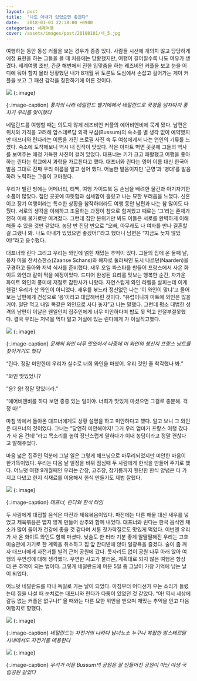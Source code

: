 ```yaml
---
layout: post
title:  "나도 아내가 있었으면 좋겠다"
date:   2018-01-01 22:38:00 +0900
categories: 세계여행
cover: /assets/images/post/20180101/네_5.jpg
---
```


여행하는 동안 동성 커플을 보는 경우가 종종 있다. 사람들 시선에 개의치 않고 당당하게 애정 표현을 하는 그들을 볼 때 처음에는 당황했지만, 여행이 길어질수록 나도 여유가 생겼다. 세계여행 초반, 칸쿤 해변에서 진한 입맞춤을 하는 레즈비언 커플을 보고 눈을 어디에 둬야 할지 몰라 당황했던 내가 8개월 뒤 토론토 도심에서 손잡고 걸어가는 게이 커플을 보고 그 패션 감각을 칭찬하기에 이른 것이다.

![](/assets/images/post/20180101/네_1.jpg)
{:.image}

{:.image-caption}
*풍차의 나라 네덜란드 벨기에에서 네덜란드로 국경을 넘자마자 풍차가 우리를 맞이했다*

네덜란드를 여행할 때는 의도치 않게 레즈비언 커플의 에어비앤비에 묵게 됐다. 남편은 위치와 가격을 고려해 암스테르담 외곽 부섬(Bussum)의 숙소를 별 생각 없이 예약했지만 대프너와 린다라는 이름을 가진 프로필 사진 속 두 여성에게서 나는 연인의 기류를 느꼈다. 숙소에 도착해보니 역시 내 짐작이 맞았다. 작은 아파트 벽면 곳곳에 그들의 역사를 보여주는 애정 가득한 사진이 걸려 있었다. 대프너는 키가 크고 쾌활했고 여행을 좋아하는 린다는 학교에서 과학을 가르친다고 했다. 대프너와 린다는 영어 이름 대신 한국어 발음 그대로 진짜 우리 이름을 알고 싶어 했다. 어눌한 발음이지만 ‘근영’과 ‘병대’를 발음하려 노력하는 그들이 고마웠다.

우리가 빌린 방에는 어메너티, 티백, 여행 가이드북 등 손님을 배려한 물건과 아기자기한 소품이 많았다. 집안 곳곳에 따뜻함과 섬세함이 흘렀고 나는 묘한 부러움을 느꼈다. 신혼이고 장기 여행이라는 특수한 상황을 참작하더라도 여행 동안 남편과 나는 참 많이도 다퉜다. 서로의 생각을 이해하고 조율하는 과정이 참으로 힘겨웠고 때로는 ‘그’라는 존재가 전혀 이해 불가로만 여겨졌다. 그런데 집안 분위기만 봐도 이들은 서로를 완벽하게 이해해줄 수 있을 것만 같았다. 농담 반 진담 반으로 “오빠, 아무래도 나 여자를 만나 결혼할 걸 그랬나 봐. 나도 아내가 있었으면 좋겠어!”라고 했더니 남편은 “지금도 늦지 않았어!”라고 응수했다.

대프너와 린다 그리고 우리는 와인에 얽힌 재밌는 추억이 있다. 그들의 집에 온 둘째 날, 풍차 마을 잔서스한스(Zaanse Schans)와 해자로 둘러싸인 도시 나르던(Naarden)을 구경하고 돌아와 저녁 식사를 준비했다. 새우 오일 파스타를 만들어 프랑스에서 사온 화이트 와인과 같이 먹을 예정이었다. 드디어 완성된 요리를 맛보는 행복한 순간, 차가운 화이트 와인의 풍미에 저절로 감탄사가 나왔다. 자연스럽게 와인 라벨을 살피는데 이게 웬걸! 우리가 산 와인이 아니었다. 새우를 볶느라 정신없던 나는 ‘이 와인이 맞냐’고 물어보는 남편에게 건성으로 ‘응’이라고 대답해버린 것이다. “유럽이니까 마트에 와인은 많을 거야. 일단 먹고 내일 똑같은 와인으로 사다 놓자”고 나는 말했다. 그런데 평소 대범한 성격의 남편이 이날은 웬일인지 집주인에게 너무 미안하다며 밥도 못 먹고 안절부절못했다. 결국 우리는 저녁을 먹다 말고 거실에 있는 린다에게 가 이실직고했다.

![](/assets/images/post/20180101/네_2.jpg)
{:.image}

{:.image-caption}
*문제의 와인 너무 맛있어서 나중에 이 와인의 생산지 프랑스 낭트를 찾아가기도 했다*

“린다. 정말 미안한데 우리가 실수로 너희 와인을 마셨어. 우리 것인 줄 착각했나 봐.”

“와인 맛있었니?

”응? 응! 정말 맛있더라.”

“에어비앤비를 하다 보면 종종 있는 일이야. 너희가 맛있게 마셨으면 그걸로 충분해. 걱정 마!” 

마침 밖에서 돌아온 대프너에게도 상황 설명을 하고 미안하다고 했다. 알고 보니 그 와인은 대프너의 것이었다. 그녀는 “당연히 미안해야지! 그거 우리 엄마가 프랑스 여행 갔다가 사 온 건데!”라고 목소리를 높여 장난스럽게 말하다가 이내 농담이라고 정말 괜찮다고 말해주었다. 

마음 넓은 집주인 덕분에 그날 일은 그렇게 해프닝으로 마무리되었지만 미안한 마음이 한가득이었다. 우리는 다음 날 일정을 바꿔 점심때 두 사람에게 한식을 만들어 주기로 했다. 어느덧 여행 9개월째인 우리는 간장, 고추장, 참기름까지 웬만한 한식 양념은 다 가지고 다녔고 현지 식재료를 이용해서 한식 만들기도 제법 잘했다.

![](/assets/images/post/20180101/네_3.jpg)
{:.image}

{:.image-caption}
*대프너, 린다와 한식 타임*

두 사람에게 대접할 음식은 파전과 제육볶음이었다. 파전에는 다른 해물 대신 새우를 넣었고 제육볶음은 맵지 않게 만들어 상추와 함께 내었다. 대프너와 린다는 한국 음식엔 채소가 많이 들어가 건강에 좋을 것 같다며 서툰 젓가락질로도 맛있게 먹었다. 이번엔 우리가 사 온 화이트 와인도 함께 마셨다. 낮술도 한 터라 기분 좋게 알딸딸해진 우리는 고흐미술관에 가기로 한 계획을 취소하고 집 앞 잔디밭에 앉아 일광욕을 즐겼다. 술이 좀 깨자 대프너에게 자전거를 빌려 근처 공원에 갔다. 돗자리도 없이 공원 나무 아래 앉아 여행의 우연성에 대해 생각했다. 우연한 사고가 불러온, 계획대로 되지 않은 여행은 항상 더 큰 추억이 되는 법이다. 그렇게 네덜란드에 머문 5일 중 그날이 가장 기억에 남는 날이 되었다.

어느덧 네덜란드를 떠나 독일로 가는 날이 되었다. 아침부터 어디선가 우는 소리가 들렸는데 집을 나설 때 눈치로는 대프너와 린다가 다툼이 있었던 것 같았다. “아! 역시 세상에 갈등 없는 커플은 없구나!” 올 때와는 다른 묘한 위안을 받으며 재밌는 추억을 안고 다음 여행지로 향했다.


![](/assets/images/post/20180101/네_4.jpg)
{:.image}

{:.image-caption}
*네덜란드는 자전거의 나라다 남녀노소 누구나 복잡한 암스테르담 시내에서도 자전거를 애용한다*

![](/assets/images/post/20180101/네_5.jpg)
{:.image}

{:.image-caption}
*우리가 머문 Bussum의 공원은 잘 만들어진 공원이 아닌 야생 국립공원 같았다*